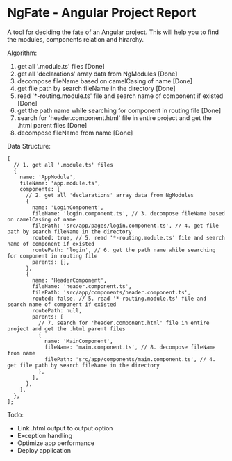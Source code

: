 # NgFate - Angular Project Report

A tool for deciding the fate of an Angular project. This will help you to find the modules, components relation and hirarchy.

Algorithm:

1. get all '.module.ts' files [Done]
1. get all 'declarations' array data from NgModules [Done]
1. decompose fileName based on camelCasing of name [Done]
1. get file path by search fileName in the directory [Done]
1. read '*-routing.module.ts' file and search name of component if existed [Done]
1. get the path name while searching for component in routing file [Done]
1. search for 'header.component.html' file in entire project and get the .html parent files [Done]
1. decompose fileName from name [Done]

Data Structure:

```
[
  // 1. get all '.module.ts' files
  {
    name: 'AppModule',
    fileName: 'app.module.ts',
    components: [
      // 2. get all 'declarations' array data from NgModules
      {
        name: 'LoginComponent',
        fileName: 'login.component.ts', // 3. decompose fileName based on camelCasing of name
        filePath: 'src/app/pages/login.component.ts', // 4. get file path by search fileName in the directory
        routed: true, // 5. read '*-routing.module.ts' file and search name of component if existed
        routePath: 'login', // 6. get the path name while searching for component in routing file
        parents: [],
      },
      {
        name: 'HeaderComponent',
        fileName: 'header.component.ts',
        filePath: 'src/app/components/header.component.ts',
        routed: false, // 5. read '*-routing.module.ts' file and search name of component if existed
        routePath: null,
        parents: [
          // 7. search for 'header.component.html' file in entire project and get the .html parent files
          {
            name: 'MainComponent',
            fileName: 'main.component.ts', // 8. decompose fileName from name
            filePath: 'src/app/components/main.component.ts', // 4. get file path by search fileName in the directory
          },
        ],
      },
    ],
  },
];
```

Todo:

- Link .html output to output option
- Exception handling
- Optimize app performance
- Deploy application